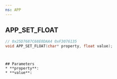 ```yaml
---
ns: APP
---
```

## APP_SET_FLOAT

```c
// 0x25D7687C68E0DAA4 0xF3076135
void APP_SET_FLOAT(char* property, float value);
```
```


## Parameters
* **property**: 
* **value**: 

